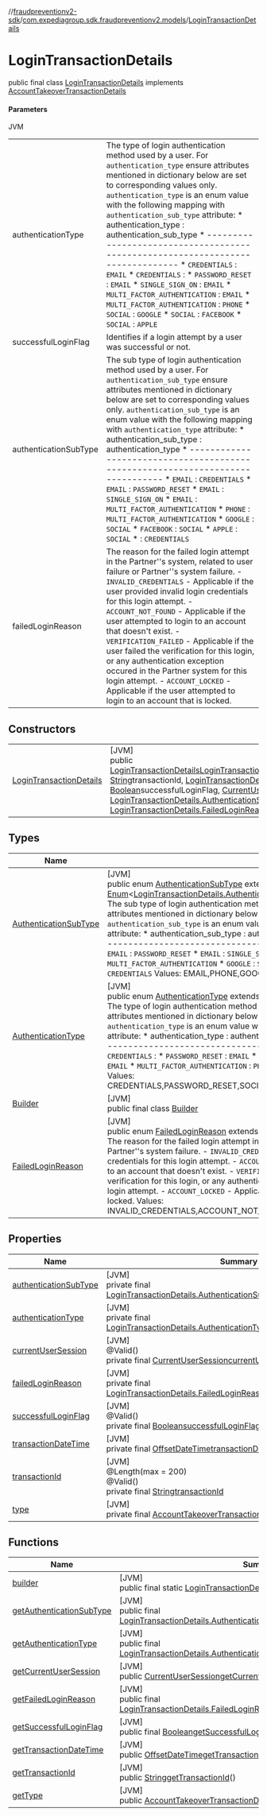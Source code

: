 //[fraudpreventionv2-sdk](../../../index.md)/[com.expediagroup.sdk.fraudpreventionv2.models](../index.md)/[LoginTransactionDetails](index.md)

# LoginTransactionDetails

public final class [LoginTransactionDetails](index.md) implements [AccountTakeoverTransactionDetails](../-account-takeover-transaction-details/index.md)

#### Parameters

JVM

| | |
|---|---|
| authenticationType | The type of login authentication method used by a user. For `authentication_type` ensure attributes mentioned in dictionary below are set to corresponding values only. `authentication_type` is an enum value with the following mapping with `authentication_sub_type` attribute: *       authentication_type       :     authentication_sub_type * ------------------------------------------------------------------------------- * `CREDENTIALS`                         : `EMAIL` * `CREDENTIALS`                         : * `PASSWORD_RESET`                      : `EMAIL` * `SINGLE_SIGN_ON`                      : `EMAIL` * `MULTI_FACTOR_AUTHENTICATION`         : `EMAIL` * `MULTI_FACTOR_AUTHENTICATION`         : `PHONE` * `SOCIAL`                              : `GOOGLE` * `SOCIAL`                              : `FACEBOOK` * `SOCIAL`                              : `APPLE` |
| successfulLoginFlag | Identifies if a login attempt by a user was successful or not. |
| authenticationSubType | The sub type of login authentication method used by a user. For `authentication_sub_type` ensure attributes mentioned in dictionary below are set to corresponding values only. `authentication_sub_type` is an enum value with the following mapping with `authentication_type` attribute: *       authentication_sub_type   :     authentication_type * ------------------------------------------------------------------------------- * `EMAIL`                               : `CREDENTIALS` * `EMAIL`                               : `PASSWORD_RESET` * `EMAIL`                               : `SINGLE_SIGN_ON` * `EMAIL`                               : `MULTI_FACTOR_AUTHENTICATION` * `PHONE`                               : `MULTI_FACTOR_AUTHENTICATION` * `GOOGLE`                              : `SOCIAL` * `FACEBOOK`                            : `SOCIAL` * `APPLE`                               : `SOCIAL` *                                       : `CREDENTIALS` |
| failedLoginReason | The reason for the failed login attempt in the Partner''s system, related to user failure or Partner''s system failure. - `INVALID_CREDENTIALS` - Applicable if the user provided invalid login credentials for this login attempt. - `ACCOUNT_NOT_FOUND` - Applicable if the user attempted to login to an account that doesn't exist. - `VERIFICATION_FAILED` - Applicable if the user failed the verification for this login, or any authentication exception occured in the Partner system for this login attempt. - `ACCOUNT_LOCKED` - Applicable if the user attempted to login to an account that is locked. |

## Constructors

| | |
|---|---|
| [LoginTransactionDetails](-login-transaction-details.md) | [JVM]<br>public [LoginTransactionDetails](index.md)[LoginTransactionDetails](-login-transaction-details.md)([OffsetDateTime](https://docs.oracle.com/javase/8/docs/api/java/time/OffsetDateTime.html)transactionDateTime, [String](https://docs.oracle.com/javase/8/docs/api/java/lang/String.html)transactionId, [LoginTransactionDetails.AuthenticationType](-authentication-type/index.md)authenticationType, [Boolean](https://docs.oracle.com/javase/8/docs/api/java/lang/Boolean.html)successfulLoginFlag, [CurrentUserSession](../-current-user-session/index.md)currentUserSession, [LoginTransactionDetails.AuthenticationSubType](-authentication-sub-type/index.md)authenticationSubType, [LoginTransactionDetails.FailedLoginReason](-failed-login-reason/index.md)failedLoginReason) |

## Types

| Name | Summary |
|---|---|
| [AuthenticationSubType](-authentication-sub-type/index.md) | [JVM]<br>public enum [AuthenticationSubType](-authentication-sub-type/index.md) extends [Enum](https://docs.oracle.com/javase/8/docs/api/java/lang/Enum.html)&lt;[LoginTransactionDetails.AuthenticationSubType](-authentication-sub-type/index.md)&gt;<br>The sub type of login authentication method used by a user. For `authentication_sub_type` ensure attributes mentioned in dictionary below are set to corresponding values only. `authentication_sub_type` is an enum value with the following mapping with `authentication_type` attribute: *       authentication_sub_type   :     authentication_type * ------------------------------------------------------------------------------- * `EMAIL`                               : `CREDENTIALS` * `EMAIL`                               : `PASSWORD_RESET` * `EMAIL`                               : `SINGLE_SIGN_ON` * `EMAIL`                               : `MULTI_FACTOR_AUTHENTICATION` * `PHONE`                               : `MULTI_FACTOR_AUTHENTICATION` * `GOOGLE`                              : `SOCIAL` * `FACEBOOK`                            : `SOCIAL` * `APPLE`                               : `SOCIAL` *                                       : `CREDENTIALS` Values: EMAIL,PHONE,GOOGLE,FACEBOOK,APPLE |
| [AuthenticationType](-authentication-type/index.md) | [JVM]<br>public enum [AuthenticationType](-authentication-type/index.md) extends [Enum](https://docs.oracle.com/javase/8/docs/api/java/lang/Enum.html)&lt;[LoginTransactionDetails.AuthenticationType](-authentication-type/index.md)&gt;<br>The type of login authentication method used by a user. For `authentication_type` ensure attributes mentioned in dictionary below are set to corresponding values only. `authentication_type` is an enum value with the following mapping with `authentication_sub_type` attribute: *       authentication_type       :     authentication_sub_type * ------------------------------------------------------------------------------- * `CREDENTIALS`                         : `EMAIL` * `CREDENTIALS`                         : * `PASSWORD_RESET`                      : `EMAIL` * `SINGLE_SIGN_ON`                      : `EMAIL` * `MULTI_FACTOR_AUTHENTICATION`         : `EMAIL` * `MULTI_FACTOR_AUTHENTICATION`         : `PHONE` * `SOCIAL`                              : `GOOGLE` * `SOCIAL`                              : `FACEBOOK` * `SOCIAL`                              : `APPLE` Values: CREDENTIALS,PASSWORD_RESET,SOCIAL,SINGLE_SIGN_ON,MULTI_FACTOR_AUTHENTICATION |
| [Builder](-builder/index.md) | [JVM]<br>public final class [Builder](-builder/index.md) |
| [FailedLoginReason](-failed-login-reason/index.md) | [JVM]<br>public enum [FailedLoginReason](-failed-login-reason/index.md) extends [Enum](https://docs.oracle.com/javase/8/docs/api/java/lang/Enum.html)&lt;[LoginTransactionDetails.FailedLoginReason](-failed-login-reason/index.md)&gt;<br>The reason for the failed login attempt in the Partner''s system, related to user failure or Partner''s system failure. - `INVALID_CREDENTIALS` - Applicable if the user provided invalid login credentials for this login attempt. - `ACCOUNT_NOT_FOUND` - Applicable if the user attempted to login to an account that doesn't exist. - `VERIFICATION_FAILED` - Applicable if the user failed the verification for this login, or any authentication exception occured in the Partner system for this login attempt. - `ACCOUNT_LOCKED` - Applicable if the user attempted to login to an account that is locked. Values: INVALID_CREDENTIALS,ACCOUNT_NOT_FOUND,VERIFICATION_FAILED,ACCOUNT_LOCKED |

## Properties

| Name | Summary |
|---|---|
| [authenticationSubType](index.md#-1554535526%2FProperties%2F-173342751) | [JVM]<br>private final [LoginTransactionDetails.AuthenticationSubType](-authentication-sub-type/index.md)[authenticationSubType](index.md#-1554535526%2FProperties%2F-173342751) |
| [authenticationType](index.md#-193723156%2FProperties%2F-173342751) | [JVM]<br>private final [LoginTransactionDetails.AuthenticationType](-authentication-type/index.md)[authenticationType](index.md#-193723156%2FProperties%2F-173342751) |
| [currentUserSession](index.md#-1486996052%2FProperties%2F-173342751) | [JVM]<br>@Valid()<br>private final [CurrentUserSession](../-current-user-session/index.md)[currentUserSession](index.md#-1486996052%2FProperties%2F-173342751) |
| [failedLoginReason](index.md#608294988%2FProperties%2F-173342751) | [JVM]<br>private final [LoginTransactionDetails.FailedLoginReason](-failed-login-reason/index.md)[failedLoginReason](index.md#608294988%2FProperties%2F-173342751) |
| [successfulLoginFlag](index.md#731592833%2FProperties%2F-173342751) | [JVM]<br>@Valid()<br>private final [Boolean](https://docs.oracle.com/javase/8/docs/api/java/lang/Boolean.html)[successfulLoginFlag](index.md#731592833%2FProperties%2F-173342751) |
| [transactionDateTime](index.md#1641154211%2FProperties%2F-173342751) | [JVM]<br>private final [OffsetDateTime](https://docs.oracle.com/javase/8/docs/api/java/time/OffsetDateTime.html)[transactionDateTime](index.md#1641154211%2FProperties%2F-173342751) |
| [transactionId](index.md#-2030123549%2FProperties%2F-173342751) | [JVM]<br>@Length(max = 200)<br>@Valid()<br>private final [String](https://docs.oracle.com/javase/8/docs/api/java/lang/String.html)[transactionId](index.md#-2030123549%2FProperties%2F-173342751) |
| [type](index.md#863517252%2FProperties%2F-173342751) | [JVM]<br>private final [AccountTakeoverTransactionDetails.Type](../-account-takeover-transaction-details/-type/index.md)[type](index.md#863517252%2FProperties%2F-173342751) |

## Functions

| Name | Summary |
|---|---|
| [builder](builder.md) | [JVM]<br>public final static [LoginTransactionDetails.Builder](-builder/index.md)[builder](builder.md)() |
| [getAuthenticationSubType](get-authentication-sub-type.md) | [JVM]<br>public final [LoginTransactionDetails.AuthenticationSubType](-authentication-sub-type/index.md)[getAuthenticationSubType](get-authentication-sub-type.md)() |
| [getAuthenticationType](get-authentication-type.md) | [JVM]<br>public final [LoginTransactionDetails.AuthenticationType](-authentication-type/index.md)[getAuthenticationType](get-authentication-type.md)() |
| [getCurrentUserSession](get-current-user-session.md) | [JVM]<br>public [CurrentUserSession](../-current-user-session/index.md)[getCurrentUserSession](get-current-user-session.md)() |
| [getFailedLoginReason](get-failed-login-reason.md) | [JVM]<br>public final [LoginTransactionDetails.FailedLoginReason](-failed-login-reason/index.md)[getFailedLoginReason](get-failed-login-reason.md)() |
| [getSuccessfulLoginFlag](get-successful-login-flag.md) | [JVM]<br>public final [Boolean](https://docs.oracle.com/javase/8/docs/api/java/lang/Boolean.html)[getSuccessfulLoginFlag](get-successful-login-flag.md)() |
| [getTransactionDateTime](get-transaction-date-time.md) | [JVM]<br>public [OffsetDateTime](https://docs.oracle.com/javase/8/docs/api/java/time/OffsetDateTime.html)[getTransactionDateTime](get-transaction-date-time.md)() |
| [getTransactionId](get-transaction-id.md) | [JVM]<br>public [String](https://docs.oracle.com/javase/8/docs/api/java/lang/String.html)[getTransactionId](get-transaction-id.md)() |
| [getType](get-type.md) | [JVM]<br>public [AccountTakeoverTransactionDetails.Type](../-account-takeover-transaction-details/-type/index.md)[getType](get-type.md)() |
